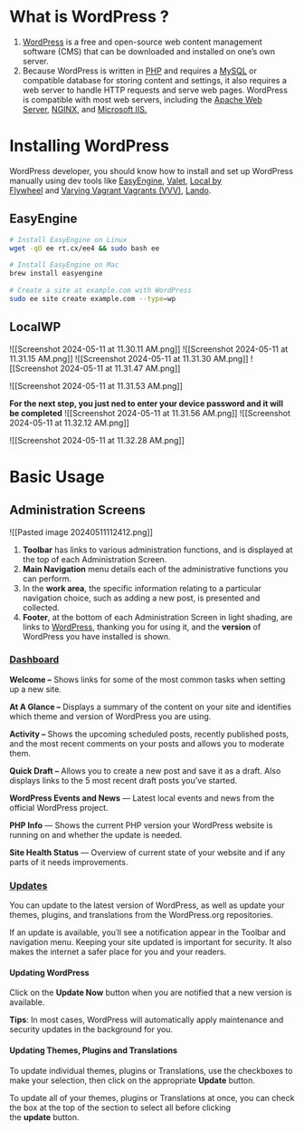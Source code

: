 # What is WordPress ?
1. [WordPress](http://wordpress.org/) is a free and open-source web content management software (CMS) that can be downloaded and installed on one’s own server.
2. Because WordPress is written in [PHP](https://www.php.net/manual/en/intro-whatis.php) and requires a [MySQL](https://dev.mysql.com/doc/refman/5.7/en/what-is-mysql.html) or compatible database for storing content and settings, it also requires a web server to handle HTTP requests and serve web pages. WordPress is compatible with most web servers, including the [Apache Web Server](https://httpd.apache.org/), [NGINX](https://nginx.org/en/), and [Microsoft IIS.](https://www.iis.net/)

# Installing WordPress
WordPress developer, you should know how to install and set up WordPress manually using dev tools like [EasyEngine](https://easyengine.io/), [Valet](https://laravel.com/docs/10.x/valet), [Local by Flywheel](https://localwp.com/) and [Varying Vagrant Vagrants (VVV)](https://varyingvagrantvagrants.org/), [Lando](https://lando.dev/).

## EasyEngine
```bash
# Install EasyEngine on Linux  
wget -qO ee rt.cx/ee4 && sudo bash ee  
  
# Install EasyEngine on Mac  
brew install easyengine  
  
# Create a site at example.com with WordPress  
sudo ee site create example.com --type=wp
```

## LocalWP
![[Screenshot 2024-05-11 at 11.30.11 AM.png]]
![[Screenshot 2024-05-11 at 11.31.15 AM.png]]
![[Screenshot 2024-05-11 at 11.31.30 AM.png]]
![[Screenshot 2024-05-11 at 11.31.47 AM.png]]

![[Screenshot 2024-05-11 at 11.31.53 AM.png]]

**For the next step, you just ned to enter your device password and it will be completed**
![[Screenshot 2024-05-11 at 11.31.56 AM.png]]
![[Screenshot 2024-05-11 at 11.32.12 AM.png]]

![[Screenshot 2024-05-11 at 11.32.28 AM.png]]

# Basic Usage
## Administration Screens
![[Pasted image 20240511112412.png]]

1. **Toolbar** has links to various administration functions, and is displayed at the top of each Administration Screen.
2. **Main Navigation** menu details each of the administrative functions you can perform.
3. In the **work area**, the specific information relating to a particular navigation choice, such as adding a new post, is presented and collected.
4. **Footer**, at the bottom of each Administration Screen in light shading, are links to [WordPress](https://wordpress.org/), thanking you for using it, and the **version** of WordPress you have installed is shown.

### [Dashboard](https://wordpress.org/documentation/article/administration-screens/#dashboard)

**Welcome –** Shows links for some of the most common tasks when setting up a new site.

**At A Glance –** Displays a summary of the content on your site and identifies which theme and version of WordPress you are using.

**Activity –** Shows the upcoming scheduled posts, recently published posts, and the most recent comments on your posts and allows you to moderate them.

**Quick Draft –** Allows you to create a new post and save it as a draft. Also displays links to the 5 most recent draft posts you’ve started.

**WordPress Events and News** — Latest local events and news from the official WordPress project.

**PHP Info** — Shows the current PHP version your WordPress website is running on and whether the update is needed.

**Site Health Status** — Overview of current state of your website and if any parts of it needs improvements. 

### [Updates](https://wordpress.org/documentation/article/administration-screens/#updates)

You can update to the latest version of WordPress, as well as update your themes, plugins, and translations from the WordPress.org repositories.

If an update is available, you᾿ll see a notification appear in the Toolbar and navigation menu. Keeping your site updated is important for security. It also makes the internet a safer place for you and your readers.

#### Updating WordPress

Click on the **Update Now** button when you are notified that a new version is available.

**Tips**: In most cases, WordPress will automatically apply maintenance and security updates in the background for you.

#### Updating Themes, Plugins and Translations

To update individual themes, plugins or Translations, use the checkboxes to make your selection, then click on the appropriate **Update** button.

To update all of your themes, plugins or Translations at once, you can check the box at the top of the section to select all before clicking the **update** button.

